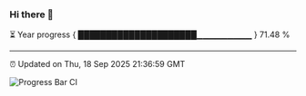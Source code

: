 ### Hi there 👋

⏳ Year progress { █████████████████████▁▁▁▁▁▁▁▁▁ } 71.48 %

---

⏰ Updated on Thu, 18 Sep 2025 21:36:59 GMT

![Progress Bar CI](https://github.com/IshwaranRudhara/GIT-ACTION/workflows/Progress%20Bar%20CI/badge.svg)
